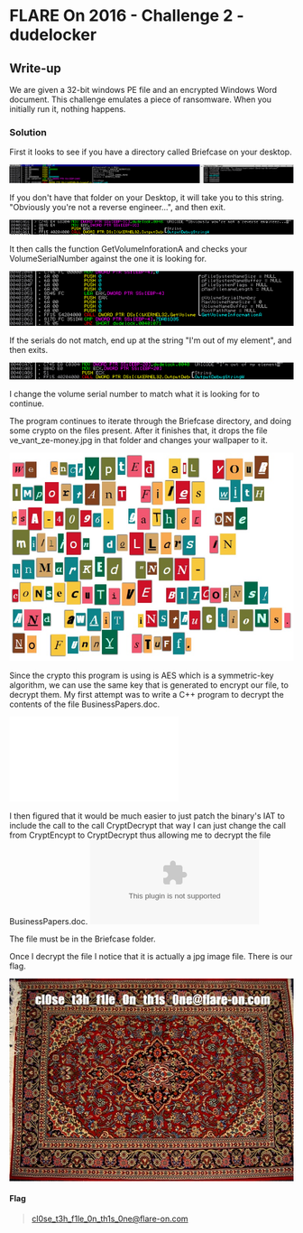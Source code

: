 # FLARE On 2016 - Challenge 2 - dudelocker

## Write-up
We are given a 32-bit windows PE file and an encrypted Windows Word document. This challenge emulates a piece of ransomware. When you initially run it, nothing happens.

### Solution
First it looks to see if you have a directory called Briefcase on your desktop.

![Here](briefcase.PNG)

If you don't have that folder on your Desktop, it will take you to this string. "Obviously you're not a reverse engineer...", and then exit.

![Here](NotRE.PNG)

It then calls the function GetVolumeInforationA and checks your VolumeSerialNumber against the one it is looking for.

![Here](VolInfo.PNG)

If the serials do not match, end up at the string "I'm out of my element", and then exits.

![Here](OutElem.PNG)

I change the volume serial number to match what it is looking for to continue.

The program continues to iterate through the Briefcase directory, and doing some crypto on the files present. After it finishes that, it drops the file
ve_vant_ze-money.jpg in that folder and changes your wallpaper to it.

![Here](ve_vant_ze_money.jpg)

Since the crypto this program is using is AES which is a symmetric-key algorithm, we can use the same key that is generated to encrypt our file, to decrypt them.
My first attempt was to write a C++ program to decrypt the contents of the file BusinessPapers.doc.

![FirstAttempt](FirstAttempt.cpp)

I then figured that it would be much easier to just patch the binary's IAT to include the call to the call CryptDecrypt that way I can just change the call
from CryptEncypt to CryptDecrypt thus allowing me to decrypt the file BusinessPapers.doc.
![PatchedFile](dudeunlocker.exe)

The file must be in the Briefcase folder.

Once I decrypt the file I notice that it is actually a jpg image file. There is our flag.

![Here](BusinessPapers.jpg)

#### Flag
> cl0se_t3h_f1le_0n_th1s_0ne@flare-on.com
